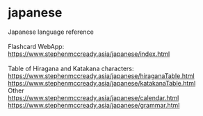 # japanese
Japanese language reference<br/>
<br/>
Flashcard WebApp:<br/>
https://www.stephenmccready.asia/japanese/index.html<br/>
<br/>
Table of Hiragana and Katakana characters:<br/>
https://www.stephenmccready.asia/japanese/hiraganaTable.html<br/>
https://www.stephenmccready.asia/japanese/katakanaTable.html<br/>
Other<br/>
https://www.stephenmccready.asia/japanese/calendar.html<br/>
https://www.stephenmccready.asia/japanese/grammar.html<br/>
